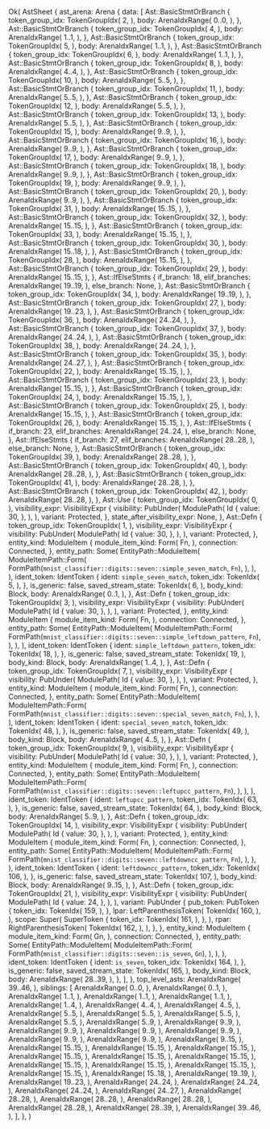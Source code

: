 Ok(
    AstSheet {
        ast_arena: Arena {
            data: [
                Ast::BasicStmtOrBranch {
                    token_group_idx: TokenGroupIdx(
                        2,
                    ),
                    body: ArenaIdxRange(
                        0..0,
                    ),
                },
                Ast::BasicStmtOrBranch {
                    token_group_idx: TokenGroupIdx(
                        4,
                    ),
                    body: ArenaIdxRange(
                        1..1,
                    ),
                },
                Ast::BasicStmtOrBranch {
                    token_group_idx: TokenGroupIdx(
                        5,
                    ),
                    body: ArenaIdxRange(
                        1..1,
                    ),
                },
                Ast::BasicStmtOrBranch {
                    token_group_idx: TokenGroupIdx(
                        6,
                    ),
                    body: ArenaIdxRange(
                        1..1,
                    ),
                },
                Ast::BasicStmtOrBranch {
                    token_group_idx: TokenGroupIdx(
                        8,
                    ),
                    body: ArenaIdxRange(
                        4..4,
                    ),
                },
                Ast::BasicStmtOrBranch {
                    token_group_idx: TokenGroupIdx(
                        10,
                    ),
                    body: ArenaIdxRange(
                        5..5,
                    ),
                },
                Ast::BasicStmtOrBranch {
                    token_group_idx: TokenGroupIdx(
                        11,
                    ),
                    body: ArenaIdxRange(
                        5..5,
                    ),
                },
                Ast::BasicStmtOrBranch {
                    token_group_idx: TokenGroupIdx(
                        12,
                    ),
                    body: ArenaIdxRange(
                        5..5,
                    ),
                },
                Ast::BasicStmtOrBranch {
                    token_group_idx: TokenGroupIdx(
                        13,
                    ),
                    body: ArenaIdxRange(
                        5..5,
                    ),
                },
                Ast::BasicStmtOrBranch {
                    token_group_idx: TokenGroupIdx(
                        15,
                    ),
                    body: ArenaIdxRange(
                        9..9,
                    ),
                },
                Ast::BasicStmtOrBranch {
                    token_group_idx: TokenGroupIdx(
                        16,
                    ),
                    body: ArenaIdxRange(
                        9..9,
                    ),
                },
                Ast::BasicStmtOrBranch {
                    token_group_idx: TokenGroupIdx(
                        17,
                    ),
                    body: ArenaIdxRange(
                        9..9,
                    ),
                },
                Ast::BasicStmtOrBranch {
                    token_group_idx: TokenGroupIdx(
                        18,
                    ),
                    body: ArenaIdxRange(
                        9..9,
                    ),
                },
                Ast::BasicStmtOrBranch {
                    token_group_idx: TokenGroupIdx(
                        19,
                    ),
                    body: ArenaIdxRange(
                        9..9,
                    ),
                },
                Ast::BasicStmtOrBranch {
                    token_group_idx: TokenGroupIdx(
                        20,
                    ),
                    body: ArenaIdxRange(
                        9..9,
                    ),
                },
                Ast::BasicStmtOrBranch {
                    token_group_idx: TokenGroupIdx(
                        31,
                    ),
                    body: ArenaIdxRange(
                        15..15,
                    ),
                },
                Ast::BasicStmtOrBranch {
                    token_group_idx: TokenGroupIdx(
                        32,
                    ),
                    body: ArenaIdxRange(
                        15..15,
                    ),
                },
                Ast::BasicStmtOrBranch {
                    token_group_idx: TokenGroupIdx(
                        33,
                    ),
                    body: ArenaIdxRange(
                        15..15,
                    ),
                },
                Ast::BasicStmtOrBranch {
                    token_group_idx: TokenGroupIdx(
                        30,
                    ),
                    body: ArenaIdxRange(
                        15..18,
                    ),
                },
                Ast::BasicStmtOrBranch {
                    token_group_idx: TokenGroupIdx(
                        28,
                    ),
                    body: ArenaIdxRange(
                        15..15,
                    ),
                },
                Ast::BasicStmtOrBranch {
                    token_group_idx: TokenGroupIdx(
                        29,
                    ),
                    body: ArenaIdxRange(
                        15..15,
                    ),
                },
                Ast::IfElseStmts {
                    if_branch: 18,
                    elif_branches: ArenaIdxRange(
                        19..19,
                    ),
                    else_branch: None,
                },
                Ast::BasicStmtOrBranch {
                    token_group_idx: TokenGroupIdx(
                        34,
                    ),
                    body: ArenaIdxRange(
                        19..19,
                    ),
                },
                Ast::BasicStmtOrBranch {
                    token_group_idx: TokenGroupIdx(
                        27,
                    ),
                    body: ArenaIdxRange(
                        19..23,
                    ),
                },
                Ast::BasicStmtOrBranch {
                    token_group_idx: TokenGroupIdx(
                        36,
                    ),
                    body: ArenaIdxRange(
                        24..24,
                    ),
                },
                Ast::BasicStmtOrBranch {
                    token_group_idx: TokenGroupIdx(
                        37,
                    ),
                    body: ArenaIdxRange(
                        24..24,
                    ),
                },
                Ast::BasicStmtOrBranch {
                    token_group_idx: TokenGroupIdx(
                        38,
                    ),
                    body: ArenaIdxRange(
                        24..24,
                    ),
                },
                Ast::BasicStmtOrBranch {
                    token_group_idx: TokenGroupIdx(
                        35,
                    ),
                    body: ArenaIdxRange(
                        24..27,
                    ),
                },
                Ast::BasicStmtOrBranch {
                    token_group_idx: TokenGroupIdx(
                        22,
                    ),
                    body: ArenaIdxRange(
                        15..15,
                    ),
                },
                Ast::BasicStmtOrBranch {
                    token_group_idx: TokenGroupIdx(
                        23,
                    ),
                    body: ArenaIdxRange(
                        15..15,
                    ),
                },
                Ast::BasicStmtOrBranch {
                    token_group_idx: TokenGroupIdx(
                        24,
                    ),
                    body: ArenaIdxRange(
                        15..15,
                    ),
                },
                Ast::BasicStmtOrBranch {
                    token_group_idx: TokenGroupIdx(
                        25,
                    ),
                    body: ArenaIdxRange(
                        15..15,
                    ),
                },
                Ast::BasicStmtOrBranch {
                    token_group_idx: TokenGroupIdx(
                        26,
                    ),
                    body: ArenaIdxRange(
                        15..15,
                    ),
                },
                Ast::IfElseStmts {
                    if_branch: 23,
                    elif_branches: ArenaIdxRange(
                        24..24,
                    ),
                    else_branch: None,
                },
                Ast::IfElseStmts {
                    if_branch: 27,
                    elif_branches: ArenaIdxRange(
                        28..28,
                    ),
                    else_branch: None,
                },
                Ast::BasicStmtOrBranch {
                    token_group_idx: TokenGroupIdx(
                        39,
                    ),
                    body: ArenaIdxRange(
                        28..28,
                    ),
                },
                Ast::BasicStmtOrBranch {
                    token_group_idx: TokenGroupIdx(
                        40,
                    ),
                    body: ArenaIdxRange(
                        28..28,
                    ),
                },
                Ast::BasicStmtOrBranch {
                    token_group_idx: TokenGroupIdx(
                        41,
                    ),
                    body: ArenaIdxRange(
                        28..28,
                    ),
                },
                Ast::BasicStmtOrBranch {
                    token_group_idx: TokenGroupIdx(
                        42,
                    ),
                    body: ArenaIdxRange(
                        28..28,
                    ),
                },
                Ast::Use {
                    token_group_idx: TokenGroupIdx(
                        0,
                    ),
                    visibility_expr: VisibilityExpr {
                        visibility: PubUnder(
                            ModulePath(
                                Id {
                                    value: 30,
                                },
                            ),
                        ),
                        variant: Protected,
                    },
                    state_after_visibility_expr: None,
                },
                Ast::Defn {
                    token_group_idx: TokenGroupIdx(
                        1,
                    ),
                    visibility_expr: VisibilityExpr {
                        visibility: PubUnder(
                            ModulePath(
                                Id {
                                    value: 30,
                                },
                            ),
                        ),
                        variant: Protected,
                    },
                    entity_kind: ModuleItem {
                        module_item_kind: Form(
                            Fn,
                        ),
                        connection: Connected,
                    },
                    entity_path: Some(
                        EntityPath::ModuleItem(
                            ModuleItemPath::Form(
                                FormPath(`mnist_classifier::digits::seven::simple_seven_match`, `Fn`),
                            ),
                        ),
                    ),
                    ident_token: IdentToken {
                        ident: `simple_seven_match`,
                        token_idx: TokenIdx(
                            5,
                        ),
                    },
                    is_generic: false,
                    saved_stream_state: TokenIdx(
                        6,
                    ),
                    body_kind: Block,
                    body: ArenaIdxRange(
                        0..1,
                    ),
                },
                Ast::Defn {
                    token_group_idx: TokenGroupIdx(
                        3,
                    ),
                    visibility_expr: VisibilityExpr {
                        visibility: PubUnder(
                            ModulePath(
                                Id {
                                    value: 30,
                                },
                            ),
                        ),
                        variant: Protected,
                    },
                    entity_kind: ModuleItem {
                        module_item_kind: Form(
                            Fn,
                        ),
                        connection: Connected,
                    },
                    entity_path: Some(
                        EntityPath::ModuleItem(
                            ModuleItemPath::Form(
                                FormPath(`mnist_classifier::digits::seven::simple_leftdown_pattern`, `Fn`),
                            ),
                        ),
                    ),
                    ident_token: IdentToken {
                        ident: `simple_leftdown_pattern`,
                        token_idx: TokenIdx(
                            18,
                        ),
                    },
                    is_generic: false,
                    saved_stream_state: TokenIdx(
                        19,
                    ),
                    body_kind: Block,
                    body: ArenaIdxRange(
                        1..4,
                    ),
                },
                Ast::Defn {
                    token_group_idx: TokenGroupIdx(
                        7,
                    ),
                    visibility_expr: VisibilityExpr {
                        visibility: PubUnder(
                            ModulePath(
                                Id {
                                    value: 30,
                                },
                            ),
                        ),
                        variant: Protected,
                    },
                    entity_kind: ModuleItem {
                        module_item_kind: Form(
                            Fn,
                        ),
                        connection: Connected,
                    },
                    entity_path: Some(
                        EntityPath::ModuleItem(
                            ModuleItemPath::Form(
                                FormPath(`mnist_classifier::digits::seven::special_seven_match`, `Fn`),
                            ),
                        ),
                    ),
                    ident_token: IdentToken {
                        ident: `special_seven_match`,
                        token_idx: TokenIdx(
                            48,
                        ),
                    },
                    is_generic: false,
                    saved_stream_state: TokenIdx(
                        49,
                    ),
                    body_kind: Block,
                    body: ArenaIdxRange(
                        4..5,
                    ),
                },
                Ast::Defn {
                    token_group_idx: TokenGroupIdx(
                        9,
                    ),
                    visibility_expr: VisibilityExpr {
                        visibility: PubUnder(
                            ModulePath(
                                Id {
                                    value: 30,
                                },
                            ),
                        ),
                        variant: Protected,
                    },
                    entity_kind: ModuleItem {
                        module_item_kind: Form(
                            Fn,
                        ),
                        connection: Connected,
                    },
                    entity_path: Some(
                        EntityPath::ModuleItem(
                            ModuleItemPath::Form(
                                FormPath(`mnist_classifier::digits::seven::leftupcc_pattern`, `Fn`),
                            ),
                        ),
                    ),
                    ident_token: IdentToken {
                        ident: `leftupcc_pattern`,
                        token_idx: TokenIdx(
                            63,
                        ),
                    },
                    is_generic: false,
                    saved_stream_state: TokenIdx(
                        64,
                    ),
                    body_kind: Block,
                    body: ArenaIdxRange(
                        5..9,
                    ),
                },
                Ast::Defn {
                    token_group_idx: TokenGroupIdx(
                        14,
                    ),
                    visibility_expr: VisibilityExpr {
                        visibility: PubUnder(
                            ModulePath(
                                Id {
                                    value: 30,
                                },
                            ),
                        ),
                        variant: Protected,
                    },
                    entity_kind: ModuleItem {
                        module_item_kind: Form(
                            Fn,
                        ),
                        connection: Connected,
                    },
                    entity_path: Some(
                        EntityPath::ModuleItem(
                            ModuleItemPath::Form(
                                FormPath(`mnist_classifier::digits::seven::leftdowncc_pattern`, `Fn`),
                            ),
                        ),
                    ),
                    ident_token: IdentToken {
                        ident: `leftdowncc_pattern`,
                        token_idx: TokenIdx(
                            106,
                        ),
                    },
                    is_generic: false,
                    saved_stream_state: TokenIdx(
                        107,
                    ),
                    body_kind: Block,
                    body: ArenaIdxRange(
                        9..15,
                    ),
                },
                Ast::Defn {
                    token_group_idx: TokenGroupIdx(
                        21,
                    ),
                    visibility_expr: VisibilityExpr {
                        visibility: PubUnder(
                            ModulePath(
                                Id {
                                    value: 24,
                                },
                            ),
                        ),
                        variant: PubUnder {
                            pub_token: PubToken {
                                token_idx: TokenIdx(
                                    159,
                                ),
                            },
                            lpar: LeftParenthesisToken(
                                TokenIdx(
                                    160,
                                ),
                            ),
                            scope: Super(
                                SuperToken {
                                    token_idx: TokenIdx(
                                        161,
                                    ),
                                },
                            ),
                            rpar: RightParenthesisToken(
                                TokenIdx(
                                    162,
                                ),
                            ),
                        },
                    },
                    entity_kind: ModuleItem {
                        module_item_kind: Form(
                            Gn,
                        ),
                        connection: Connected,
                    },
                    entity_path: Some(
                        EntityPath::ModuleItem(
                            ModuleItemPath::Form(
                                FormPath(`mnist_classifier::digits::seven::is_seven`, `Gn`),
                            ),
                        ),
                    ),
                    ident_token: IdentToken {
                        ident: `is_seven`,
                        token_idx: TokenIdx(
                            164,
                        ),
                    },
                    is_generic: false,
                    saved_stream_state: TokenIdx(
                        165,
                    ),
                    body_kind: Block,
                    body: ArenaIdxRange(
                        28..39,
                    ),
                },
            ],
        },
        top_level_asts: ArenaIdxRange(
            39..46,
        ),
        siblings: [
            ArenaIdxRange(
                0..0,
            ),
            ArenaIdxRange(
                0..1,
            ),
            ArenaIdxRange(
                1..1,
            ),
            ArenaIdxRange(
                1..1,
            ),
            ArenaIdxRange(
                1..1,
            ),
            ArenaIdxRange(
                1..4,
            ),
            ArenaIdxRange(
                4..4,
            ),
            ArenaIdxRange(
                4..5,
            ),
            ArenaIdxRange(
                5..5,
            ),
            ArenaIdxRange(
                5..5,
            ),
            ArenaIdxRange(
                5..5,
            ),
            ArenaIdxRange(
                5..5,
            ),
            ArenaIdxRange(
                5..9,
            ),
            ArenaIdxRange(
                9..9,
            ),
            ArenaIdxRange(
                9..9,
            ),
            ArenaIdxRange(
                9..9,
            ),
            ArenaIdxRange(
                9..9,
            ),
            ArenaIdxRange(
                9..9,
            ),
            ArenaIdxRange(
                9..9,
            ),
            ArenaIdxRange(
                9..15,
            ),
            ArenaIdxRange(
                15..15,
            ),
            ArenaIdxRange(
                15..15,
            ),
            ArenaIdxRange(
                15..15,
            ),
            ArenaIdxRange(
                15..15,
            ),
            ArenaIdxRange(
                15..15,
            ),
            ArenaIdxRange(
                15..15,
            ),
            ArenaIdxRange(
                15..15,
            ),
            ArenaIdxRange(
                15..15,
            ),
            ArenaIdxRange(
                15..15,
            ),
            ArenaIdxRange(
                15..15,
            ),
            ArenaIdxRange(
                15..18,
            ),
            ArenaIdxRange(
                19..19,
            ),
            ArenaIdxRange(
                19..23,
            ),
            ArenaIdxRange(
                24..24,
            ),
            ArenaIdxRange(
                24..24,
            ),
            ArenaIdxRange(
                24..24,
            ),
            ArenaIdxRange(
                24..27,
            ),
            ArenaIdxRange(
                28..28,
            ),
            ArenaIdxRange(
                28..28,
            ),
            ArenaIdxRange(
                28..28,
            ),
            ArenaIdxRange(
                28..28,
            ),
            ArenaIdxRange(
                28..39,
            ),
            ArenaIdxRange(
                39..46,
            ),
        ],
    },
)
